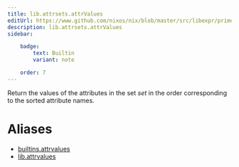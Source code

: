 ```yaml
---
title: lib.attrsets.attrValues
editUrl: https://www.github.com/nixos/nix/blob/master/src/libexpr/primops.cc
description: lib.attrsets.attrValues
sidebar:

    badge:
        text: Builtin
        variant: note

    order: 7
---
```


Return the values of the attributes in the set *set* in the order
corresponding to the sorted attribute names.


# Aliases

- [builtins.attrvalues](/nix-doc-comments/reference/builtins/builtins-attrvalues)
- [lib.attrvalues](/nix-doc-comments/reference/lib/lib-attrvalues)


